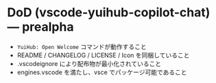# DoD (vscode-yuihub-copilot-chat) — prealpha

- `YuiHub: Open Welcome` コマンドが動作すること
- README / CHANGELOG / LICENSE / Icon を同梱していること
- .vscodeignore により配布物が最小化されていること
- engines.vscode を満たし、vsce でパッケージ可能であること